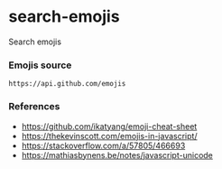 # search-emojis
Search emojis

### Emojis source
`https://api.github.com/emojis`

### References
* https://github.com/ikatyang/emoji-cheat-sheet
* https://thekevinscott.com/emojis-in-javascript/
* https://stackoverflow.com/a/57805/466693
* https://mathiasbynens.be/notes/javascript-unicode
